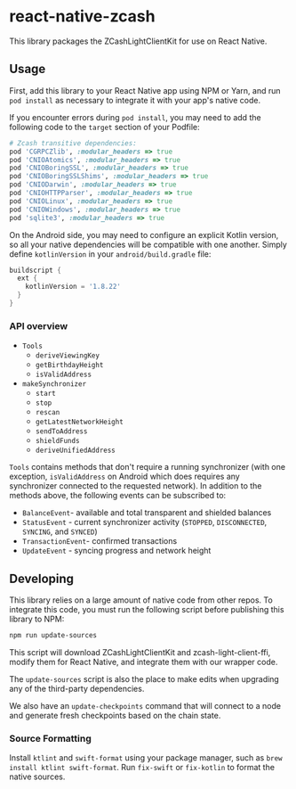 # react-native-zcash

This library packages the ZCashLightClientKit for use on React Native.

## Usage

First, add this library to your React Native app using NPM or Yarn, and run `pod install` as necessary to integrate it with your app's native code.

If you encounter errors during `pod install`, you may need to add the following code to the `target` section of your Podfile:

```ruby
# Zcash transitive dependencies:
pod 'CGRPCZlib', :modular_headers => true
pod 'CNIOAtomics', :modular_headers => true
pod 'CNIOBoringSSL', :modular_headers => true
pod 'CNIOBoringSSLShims', :modular_headers => true
pod 'CNIODarwin', :modular_headers => true
pod 'CNIOHTTPParser', :modular_headers => true
pod 'CNIOLinux', :modular_headers => true
pod 'CNIOWindows', :modular_headers => true
pod 'sqlite3', :modular_headers => true
```

On the Android side, you may need to configure an explicit Kotlin version, so all your native dependencies will be compatible with one another. Simply define `kotlinVersion` in your `android/build.gradle` file:

```groovy
buildscript {
  ext {
    kotlinVersion = '1.8.22'
  }
}
```

### API overview

- `Tools`
  - `deriveViewingKey`
  - `getBirthdayHeight`
  - `isValidAddress`
- `makeSynchronizer`
  - `start`
  - `stop`
  - `rescan`
  - `getLatestNetworkHeight`
  - `sendToAddress`
  - `shieldFunds`
  - `deriveUnifiedAddress`

`Tools` contains methods that don't require a running synchronizer (with one exception, `isValidAddress` on Android which does requires any synchronizer connected to the requested network). In addition to the methods above, the following events can be subscribed to:

- `BalanceEvent`- available and total transparent and shielded balances
- `StatusEvent` - current synchronizer activity (`STOPPED`, `DISCONNECTED`, `SYNCING`, and `SYNCED`)
- `TransactionEvent`- confirmed transactions
- `UpdateEvent` - syncing progress and network height

## Developing

This library relies on a large amount of native code from other repos. To integrate this code, you must run the following script before publishing this library to NPM:

```sh
npm run update-sources
```

This script will download ZCashLightClientKit and zcash-light-client-ffi, modify them for React Native, and integrate them with our wrapper code.

The `update-sources` script is also the place to make edits when upgrading any of the third-party dependencies.

We also have an `update-checkpoints` command that will connect to a node and generate fresh checkpoints based on the chain state.

### Source Formatting

Install `ktlint` and `swift-format` using your package manager, such as `brew install ktlint swift-format`. Run `fix-swift` or `fix-kotlin` to format the native sources.
